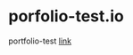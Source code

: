 # porfolio-test.io
portfolio-test
<a href="https://uguralpyildiz.github.io/porfolio-test.io/">link</a>

